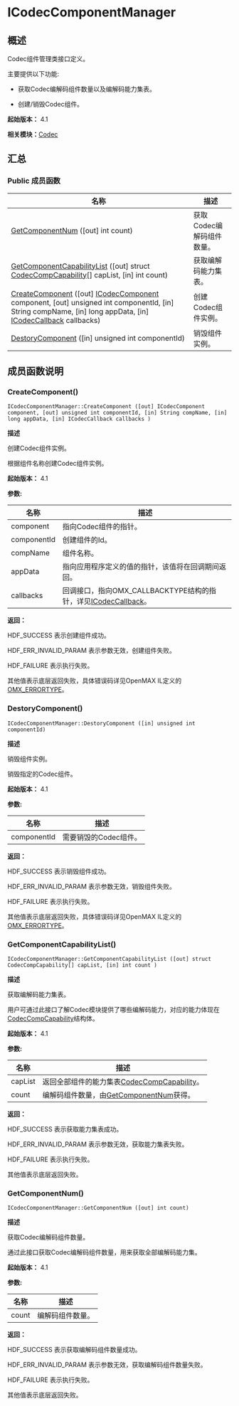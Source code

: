 # ICodecComponentManager


## 概述

Codec组件管理类接口定义。

主要提供以下功能:

- 获取Codec编解码组件数量以及编解码能力集表。

- 创建/销毁Codec组件。

**起始版本：** 4.1

**相关模块：**[Codec](_codec_v20.md)


## 汇总


### Public 成员函数

| 名称 | 描述 | 
| -------- | -------- |
| [GetComponentNum](#getcomponentnum) ([out] int count) | 获取Codec编解码组件数量。  | 
| [GetComponentCapabilityList](#getcomponentcapabilitylist) ([out] struct [CodecCompCapability](_codec_comp_capability_v20.md)[] capList, [in] int count) | 获取编解码能力集表。  | 
| [CreateComponent](#createcomponent) ([out] [ICodecComponent](interface_i_codec_component_v20.md) component, [out] unsigned int componentId, [in] String compName, [in] long appData, [in] [ICodecCallback](interface_i_codec_callback_v20.md) callbacks) | 创建Codec组件实例。  | 
| [DestoryComponent](#destorycomponent) ([in] unsigned int componentId) | 销毁组件实例。  | 


## 成员函数说明


### CreateComponent()

```
ICodecComponentManager::CreateComponent ([out] ICodecComponent component, [out] unsigned int componentId, [in] String compName, [in] long appData, [in] ICodecCallback callbacks )
```
**描述**

创建Codec组件实例。

根据组件名称创建Codec组件实例。

**起始版本：** 4.1

**参数:**

| 名称 | 描述 | 
| -------- | -------- |
| component | 指向Codec组件的指针。  | 
| componentId | 创建组件的Id。  | 
| compName | 组件名称。  | 
| appData | 指向应用程序定义的值的指针，该值将在回调期间返回。  | 
| callbacks | 回调接口，指向OMX_CALLBACKTYPE结构的指针，详见[ICodecCallback](interface_i_codec_callback_v20.md)。 | 

**返回：**

HDF_SUCCESS 表示创建组件成功。

HDF_ERR_INVALID_PARAM 表示参数无效，创建组件失败。

HDF_FAILURE 表示执行失败。

其他值表示底层返回失败，具体错误码详见OpenMAX IL定义的[OMX_ERRORTYPE](https://gitee.com/openharmony/third_party_openmax/blob/master/api/1.1.2/OMX_Core.h)。


### DestoryComponent()

```
ICodecComponentManager::DestoryComponent ([in] unsigned int componentId)
```
**描述**

销毁组件实例。

销毁指定的Codec组件。

**起始版本：** 4.1

**参数:**

| 名称 | 描述 | 
| -------- | -------- |
| componentId | 需要销毁的Codec组件。 | 

**返回：**

HDF_SUCCESS 表示销毁组件成功。

HDF_ERR_INVALID_PARAM 表示参数无效，销毁组件失败。

HDF_FAILURE 表示执行失败。

其他值表示底层返回失败，具体错误码详见OpenMAX IL定义的[OMX_ERRORTYPE](https://gitee.com/openharmony/third_party_openmax/blob/master/api/1.1.2/OMX_Core.h)。


### GetComponentCapabilityList()

```
ICodecComponentManager::GetComponentCapabilityList ([out] struct CodecCompCapability[] capList, [in] int count )
```
**描述**

获取编解码能力集表。

用户可通过此接口了解Codec模块提供了哪些编解码能力，对应的能力体现在[CodecCompCapability](_codec_comp_capability_v20.md)结构体。

**起始版本：** 4.1

**参数:**

| 名称 | 描述 | 
| -------- | -------- |
| capList | 返回全部组件的能力集表[CodecCompCapability](_codec_comp_capability_v20.md)。  | 
| count | 编解码组件数量，由[GetComponentNum](#getcomponentnum)获得。 | 

**返回：**

HDF_SUCCESS 表示获取能力集表成功。

HDF_ERR_INVALID_PARAM 表示参数无效，获取能力集表失败。

HDF_FAILURE 表示执行失败。

其他值表示底层返回失败。


### GetComponentNum()

```
ICodecComponentManager::GetComponentNum ([out] int count)
```
**描述**

获取Codec编解码组件数量。

通过此接口获取Codec编解码组件数量，用来获取全部编解码能力集。

**起始版本：** 4.1

**参数:**

| 名称 | 描述 | 
| -------- | -------- |
| count | 编解码组件数量。 | 

**返回：**

HDF_SUCCESS 表示获取编解码组件数量成功。

HDF_ERR_INVALID_PARAM 表示参数无效，获取编解码组件数量失败。

HDF_FAILURE 表示执行失败。

其他值表示底层返回失败。
